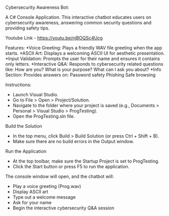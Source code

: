 Cybersecurity Awareness Bot:

A C# Console Application. This interactive chatbot educates users on cybersecurity awareness, answering common security questions and providing safety tips.

Youtube Link - https://youtu.be/njBOQSc4Ucg

Features:
*Voice Greeting: Plays a friendly WAV file greeting when the app starts.
*ASCII Art: Displays a welcoming ASCII UI for aesthetic presentation.
*Input Validation: Prompts the user for their name and ensures it contains only letters.
*Interactive Q&A: Responds to cybersecurity related questions like:
How are you?
What is your purpose?
What can I ask you about?
*Info Section: Provides answers on:
Password safety
Phishing
Safe browsing

Instructions:
* Launch Visual Studio.
* Go to File > Open > Project/Solution.
* Navigate to the folder where your project is saved (e.g., Documents > Personal > Visual Studio > ProgTesting).
* Open the ProgTesting.sln file.

Build the Solution
* In the top menu, click Build > Build Solution (or press Ctrl + Shift + B).
* Make sure there are no build errors in the Output window.

Run the Application
* At the top toolbar, make sure the Startup Project is set to ProgTesting.
* Click the Start button or press F5 to run the application.

The console window will open, and the chatbot will:
* Play a voice greeting (Prog.wav)
* Display ASCII art
* Type out a welcome message
* Ask for your name
* Begin the interactive cybersecurity Q&A session
